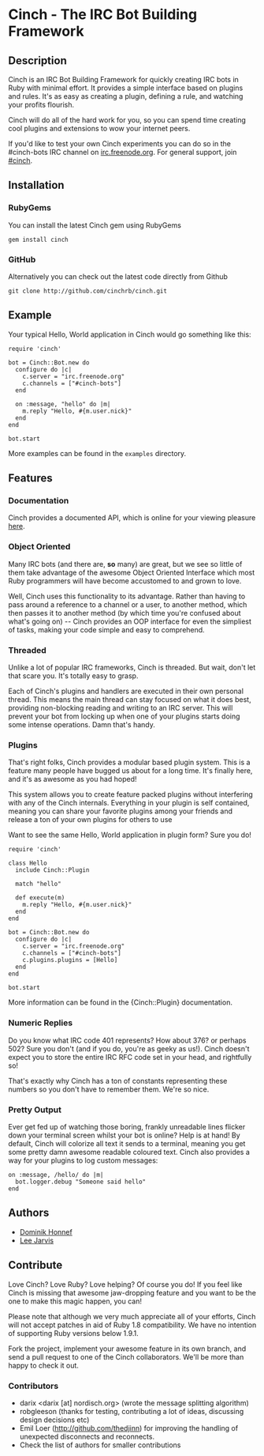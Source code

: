 Cinch - The IRC Bot Building Framework
=====================================

Description
-----------

Cinch is an IRC Bot Building Framework for quickly creating IRC bots in
Ruby with minimal effort. It provides a simple interface based on plugins and
rules. It's as easy as creating a plugin, defining a rule, and watching your
profits flourish.

Cinch will do all of the hard work for you, so you can spend time creating cool
plugins and extensions to wow your internet peers.

If you'd like to test your own Cinch experiments you can do so in the
\#cinch-bots IRC channel on
[irc.freenode.org](irc://irc.freenode.org/cinch-bots). For general
support, join [#cinch](irc://irc.freenode.org/cinch).

Installation
------------

### RubyGems

You can install the latest Cinch gem using RubyGems

    gem install cinch

### GitHub

Alternatively you can check out the latest code directly from Github

    git clone http://github.com/cinchrb/cinch.git

Example
-------

Your typical Hello, World application in Cinch would go something like this:

    require 'cinch'

    bot = Cinch::Bot.new do
      configure do |c|
        c.server = "irc.freenode.org"
        c.channels = ["#cinch-bots"]
      end

      on :message, "hello" do |m|
        m.reply "Hello, #{m.user.nick}"
      end
    end

    bot.start

More examples can be found in the `examples` directory.

Features
--------

### Documentation

Cinch provides a documented API, which is online for your viewing pleasure
[here](http://rubydoc.info/gems/cinch/frames).

### Object Oriented

Many IRC bots (and there are, **so** many) are great, but we see so little of
them take advantage of the awesome Object Oriented Interface which most Ruby
programmers will have become accustomed to and grown to love.

Well, Cinch uses this functionality to its advantage. Rather than having to
pass around a reference to a channel or a user, to another method, which then
passes it to another method (by which time you're confused about what's
going on) -- Cinch provides an OOP interface for even the simpliest of tasks,
making your code simple and easy to comprehend.

### Threaded

Unlike a lot of popular IRC frameworks, Cinch is threaded. But wait, don't let
that scare you. It's totally easy to grasp.

Each of Cinch's plugins and handlers are executed in their own personal thread.
This means the main thread can stay focused on what it does best, providing
non-blocking reading and writing to an IRC server. This will prevent your bot
from locking up when one of your plugins starts doing some intense operations.
Damn that's handy.

### Plugins

That's right folks, Cinch provides a modular based plugin system. This is a
feature many people have bugged us about for a long time. It's finally here,
and it's as awesome as you had hoped!

This system allows you to create feature packed plugins without interfering with
any of the Cinch internals. Everything in your plugin is self contained, meaning
you can share your favorite plugins among your friends and release a ton of
your own plugins for others to use

Want to see the same Hello, World application in plugin form? Sure you do!

    require 'cinch'

    class Hello
      include Cinch::Plugin

      match "hello"

      def execute(m)
        m.reply "Hello, #{m.user.nick}"
      end
    end

    bot = Cinch::Bot.new do
      configure do |c|
        c.server = "irc.freenode.org"
        c.channels = ["#cinch-bots"]
        c.plugins.plugins = [Hello]
      end
    end

    bot.start

More information can be found in the {Cinch::Plugin} documentation.

### Numeric Replies

Do you know what IRC code 401 represents? How about 376? or perhaps 502?
Sure you don't (and if you do, you're as geeky as us!). Cinch doesn't expect you
to store the entire IRC RFC code set in your head, and rightfully so!

That's exactly why Cinch has a ton of constants representing these numbers
so you don't have to remember them. We're so nice.

### Pretty Output

Ever get fed up of watching those boring, frankly unreadable lines
flicker down your terminal screen whilst your bot is online? Help is
at hand! By default, Cinch will colorize all text it sends to a
terminal, meaning you get some pretty damn awesome readable coloured
text. Cinch also provides a way for your plugins to log custom
messages:

    on :message, /hello/ do |m|
      bot.logger.debug "Someone said hello"
    end

Authors
-------

* [Dominik Honnef](http://dominik.honnef.co)
* [Lee Jarvis](http://injekt.net)

Contribute
----------

Love Cinch? Love Ruby? Love helping? Of course you do! If you feel like Cinch
is missing that awesome jaw-dropping feature and you want to be the one to
make this magic happen, you can!

Please note that although we very much appreciate all of your efforts, Cinch
will not accept patches in aid of Ruby 1.8 compatibility. We have no intention
of supporting Ruby versions below 1.9.1.

Fork the project, implement your awesome feature in its own branch, and send
a pull request to one of the Cinch collaborators. We'll be more than happy
to check it out.

### Contributors
- darix &lt;darix [at] nordisch.org&gt; (wrote the message splitting algorithm)
- robgleeson (thanks for testing, contributing a lot of ideas,
  discussing design decisions etc)
- Emil Loer (http://github.com/thedjinn) for improving the handling of
  unexpected disconnects and reconnects.
- Check the list of authors for smaller contributions
